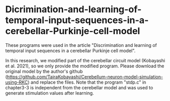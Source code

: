 # Dicrimination-and-learning-of-temporal-input-sequences-in-a-cerebellar-Purkinje-cell-model

These programs were used in the article "Discrimination and learning of temporal input sequences in a cerebellar Purkinje cell model". 

In this research, we modified part of the cerebellar circuit model (Kobayashi et al. 2021), so we only provide the modified program. Please download the original model by the author's github (https://github.com/TairaKobayashi/Cerebellum-neuron-model-simulation-using-RKC) and replace the files. Note that the program "stdp.c" in chapter3-3 is independent from the cerebellar model and was used to generate stimulation values after learning.
